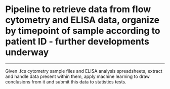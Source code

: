 ﻿# Pipeline to retrieve data from flow cytometry and ELISA data, organize by timepoint of sample according to patient ID - further developments underway

---

Given .fcs cytometry sample files and ELISA analysis spreadsheets, extract and handle data present within them, apply machine learning to draw conclusions from it and submit this data to statistics tests.
